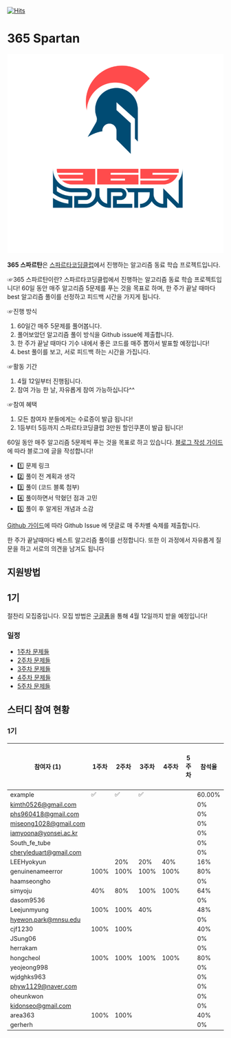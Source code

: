[![Hits](https://hits.seeyoufarm.com/api/count/incr/badge.svg?url=https%3A%2F%2Fgithub.com%2FTeamSparta-Inc%2Fsparta-alogrithm-365&count_bg=%233461A0&title_bg=%23555555&icon=apachespark.svg&icon_color=%23E8344E&title=hits&edge_flat=false)](https://hits.seeyoufarm.com)
# 365 Spartan
![sparta-365-logo](static/sparta-365-logo.png)

**365 스파르탄**은 [스파르타코딩클럽][스파르타코딩클럽]에서 진행하는 알고리즘 동료 학습 프로젝트입니다.

☞365 스파르탄이란?
스파르타코딩클럽에서 진행하는 알고리즘 동료 학습 프로젝트입니다! 
60일 동안 매주 알고리즘 5문제를 푸는 것을 목표로 하며, 
한 주가 끝날 때마다 best 알고리즘 풀이를 선정하고 피드백 시간을 가지게 됩니다.

☞진행 방식
1. 60일간 매주 5문제를 풀어봅니다.
2. 풀어보았던 알고리즘 풀이 방식을 Github issue에 제출합니다. 
3. 한 주가 끝날 때마다 기수 내에서 좋은 코드를 매주 뽑아서 발표할 예정입니다! 
4. best 풀이를 보고, 서로 피드백 하는 시간을 가집니다.

☞활동 기간
1. 4월 12일부터 진행됩니다.
2. 참여 가능 한 날, 자유롭게 참여 가능하십니다^^

☞참여 혜택
1. 모든 참여자 분들에게는 수료증이 발급 됩니다!
2. 1등부터 5등까지 스파르타코딩클럽 3만원 할인쿠폰이 발급 됩니다!

60일 동안 매주 알고리즘 5문제씩 푸는 것을 목표로 하고 있습니다.
[블로그 작성 가이드][블로그 작성 가이드] 에 따라 블로그에 글을 작성합니다!
- 1️⃣ 문제 링크
- 2️⃣ 풀이 전 계획과 생각
- 3️⃣ 풀이 (코드 블록 첨부)
- 4️⃣ 풀이하면서 막혔던 점과 고민
- 5️⃣ 풀이 후 알게된 개념과 소감

[Github 가이드][Github 가이드]에 따라 Github Issue 에 댓글로 매 주차별 숙제를 제출합니다.

한 주가 끝날때마다 베스트 알고리즘 풀이를 선정합니다. 또한 이 과정에서 자유롭게 질문을 하고 서로의 의견을 남겨도 됩니다

## 지원방법
## 1기
절찬리 모집중입니다.
모집 방법은 [구글폼][구글폼]을 통해 4월 12일까지 받을 예정입니다!


### 일정

* [1주차 문제들][1주차 문제들]
* [2주차 문제들][2주차 문제들]
* [3주차 문제들]()
* [4주차 문제들]()
* [5주차 문제들]()



## 스터디 참여 현황

### 1기
| 참여자 (1) | 1주차 | 2주차 | 3주차 | 4주차 | 5주차 | 참석율 | 베스트 풀이 |
| --- | --- | --- | --- | --- | --- | --- | --- | 
| example |:white_check_mark:|:white_check_mark:|:white_check_mark:|| | 60.00% | | 
| kimth0526@gmail.com |||||| 0% ||
| phs960418@gmail.com |||||| 0% ||
| miseong1028@gmail.com  |||||| 0% ||
| iamyoona@yonsei.ac.kr |||||| 0% ||
| South_fe_tube |||||| 0% ||
| cheryleduart@gmail.com |||||| 0% ||
| LEEHyokyun || 20% | 20% | 40% || 16% ||
| genuinenameerror | 100% | 100% | 100% | 100% || 80% | 7 |
| haamseongho |||||| 0% ||
| simyoju | 40% | 80% | 100% | 100% || 64% ||
| dasom9536 |||||| 0% ||
| Leejunmyung | 100% | 100% | 40% ||| 48% ||
| hyewon.park@mnsu.edu |||||| 0% ||
| cjf1230 | 100% | 100% |||| 40% ||
| JSung06 |||||| 0% ||
| herrakam |||||| 0% ||
| hongcheol | 100% | 100% | 100% | 100% || 80% | 3 |
| yeojeong998 |||||| 0% ||
| wjdghks963 |||||| 0% ||
| phyw1129@naver.com |||||| 0% ||
| oheunkwon |||||| 0% ||
| kidonseo@gmail.com |||||| 0% ||
| area363 | 100% | 100% |||| 40% ||
| gerherh |||||| 0% ||


[스파르타코딩클럽]: https://spartacodingclub.kr/
[블로그 작성 가이드]: https://www.notion.so/teamsparta/92cefa0b72064c7f8ce44fa053792f2b
[Github 가이드]: https://www.notion.so/teamsparta/Github-4f3070b6fca646bdad04aaaf32a4bccf
[구글폼]: https://forms.gle/LR16Fsps69VyugBy9
[1주차 문제들]: https://github.com/TeamSparta-Inc/sparta-alogrithm-365/issues/2
[2주차 문제들]: https://github.com/TeamSparta-Inc/sparta-alogrithm-365/issues/4
